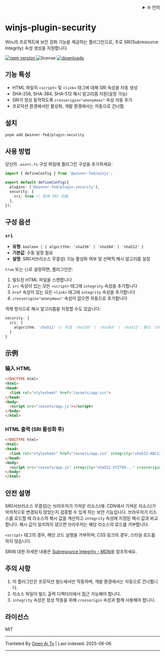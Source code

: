 
<div align="right">
  <details>
    <summary >🌐 언어</summary>
    <div>
      <div align="center">
        <a href="https://openaitx.github.io/view.html?user=winjs-dev&project=winjs-plugin-security&lang=en">English</a>
        | <a href="https://openaitx.github.io/view.html?user=winjs-dev&project=winjs-plugin-security&lang=zh-CN">简体中文</a>
        | <a href="https://openaitx.github.io/view.html?user=winjs-dev&project=winjs-plugin-security&lang=zh-TW">繁體中文</a>
        | <a href="https://openaitx.github.io/view.html?user=winjs-dev&project=winjs-plugin-security&lang=ja">日本語</a>
        | <a href="https://openaitx.github.io/view.html?user=winjs-dev&project=winjs-plugin-security&lang=ko">한국어</a>
        | <a href="https://openaitx.github.io/view.html?user=winjs-dev&project=winjs-plugin-security&lang=hi">हिन्दी</a>
        | <a href="https://openaitx.github.io/view.html?user=winjs-dev&project=winjs-plugin-security&lang=th">ไทย</a>
        | <a href="https://openaitx.github.io/view.html?user=winjs-dev&project=winjs-plugin-security&lang=fr">Français</a>
        | <a href="https://openaitx.github.io/view.html?user=winjs-dev&project=winjs-plugin-security&lang=de">Deutsch</a>
        | <a href="https://openaitx.github.io/view.html?user=winjs-dev&project=winjs-plugin-security&lang=es">Español</a>
        | <a href="https://openaitx.github.io/view.html?user=winjs-dev&project=winjs-plugin-security&lang=it">Italiano</a>
        | <a href="https://openaitx.github.io/view.html?user=winjs-dev&project=winjs-plugin-security&lang=ru">Русский</a>
        | <a href="https://openaitx.github.io/view.html?user=winjs-dev&project=winjs-plugin-security&lang=pt">Português</a>
        | <a href="https://openaitx.github.io/view.html?user=winjs-dev&project=winjs-plugin-security&lang=nl">Nederlands</a>
        | <a href="https://openaitx.github.io/view.html?user=winjs-dev&project=winjs-plugin-security&lang=pl">Polski</a>
        | <a href="https://openaitx.github.io/view.html?user=winjs-dev&project=winjs-plugin-security&lang=ar">العربية</a>
        | <a href="https://openaitx.github.io/view.html?user=winjs-dev&project=winjs-plugin-security&lang=fa">فارسی</a>
        | <a href="https://openaitx.github.io/view.html?user=winjs-dev&project=winjs-plugin-security&lang=tr">Türkçe</a>
        | <a href="https://openaitx.github.io/view.html?user=winjs-dev&project=winjs-plugin-security&lang=vi">Tiếng Việt</a>
        | <a href="https://openaitx.github.io/view.html?user=winjs-dev&project=winjs-plugin-security&lang=id">Bahasa Indonesia</a>
      </div>
    </div>
  </details>
</div>

# winjs-plugin-security

WinJS 프로젝트에 보안 강화 기능을 제공하는 플러그인으로, 주로 SRI(Subresource Integrity) 속성 생성을 지원합니다.

<p>
  <a href="https://npmjs.com/package/@winner-fed/plugin-security">
   <img src="https://img.shields.io/npm/v/@winner-fed/plugin-security?style=flat-square&colorA=564341&colorB=EDED91" alt="npm version" />
  </a>
  <img src="https://img.shields.io/badge/License-MIT-blue.svg?style=flat-square&colorA=564341&colorB=EDED91" alt="license" />
  <a href="https://npmcharts.com/compare/@winner-fed/plugin-security?minimal=true"><img src="https://img.shields.io/npm/dm/@winner-fed/plugin-security.svg?style=flat-square&colorA=564341&colorB=EDED91" alt="downloads" /></a>
</p>

## 기능 특성

- HTML 파일의 `<script>` 및 `<link>` 태그에 대해 SRI 속성을 자동 생성
- SHA-256, SHA-384, SHA-512 해시 알고리즘 지원(설정 가능)
- SRI가 정상 동작하도록 `crossorigin="anonymous"` 속성 자동 추가
- 프로덕션 환경에서만 활성화, 개발 환경에서는 자동으로 건너뜀

## 설치

```bash
pnpm add @winner-fed/plugin-security
```
## 사용 방법

당신의 `.winrc.ts` 구성 파일에 플러그인 구성을 추가하세요:


```typescript
import { defineConfig } from '@winner-fed/winjs';

export default defineConfig({
  plugins: ['@winner-fed/plugin-security'],
  security: {
    sri: true // 启用 SRI 功能
  },
});
```
## 구성 옵션

### `sri`

- **유형**: `boolean | { algorithm: 'sha256' | 'sha384' | 'sha512' }`
- **기본값**: 수동 설정 필요
- **설명**: SRI(서브리소스 무결성) 기능 활성화 여부 및 선택적 해시 알고리즘 설정

`true` 또는 `{}`로 설정하면, 플러그인은:

1. 빌드된 HTML 파일을 스캔합니다
2. `src` 속성이 있는 모든 `<script>` 태그에 `integrity` 속성을 추가합니다
3. `href` 속성이 있는 모든 `<link>` 태그에 `integrity` 속성을 추가합니다
4. `crossorigin="anonymous"` 속성이 없으면 자동으로 추가합니다

객체 방식으로 해시 알고리즘을 지정할 수도 있습니다:


```typescript
security: {
  sri: {
    algorithm: 'sha512' // 可选 'sha256' | 'sha384' | 'sha512'，默认 'sha512'
  }
}
```

## 示例

### 输入 HTML

```html
<!DOCTYPE html>
<html>
<head>
  <link rel="stylesheet" href="/assets/app.css">
</head>
<body>
  <script src="/assets/app.js"></script>
</body>
</html>
```
### HTML 출력 (SRI 활성화 후)


```html
<!DOCTYPE html>
<html>
<head>
  <link rel="stylesheet" href="/assets/app.css" integrity="sha512-ABC123..." crossorigin="anonymous">
</head>
<body>
  <script src="/assets/app.js" integrity="sha512-XYZ789..." crossorigin="anonymous"></script>
</body>
</html>
```
## 안전 설명

SRI(서브리소스 무결성)는 브라우저가 가져온 리소스(예: CDN에서 가져온 리소스)가 악의적으로 변경되지 않았는지 검증할 수 있게 하는 보안 기능입니다. 브라우저가 리소스를 로드할 때 리소스의 해시 값을 계산하고 `integrity` 속성에 지정된 해시 값과 비교합니다. 해시 값이 일치하지 않으면 브라우저는 해당 리소스의 로드를 거부합니다.

`<script>` 태그의 경우, 해당 코드 실행을 거부하며; CSS 링크의 경우, 스타일 로드를 하지 않습니다.

SRI에 대한 자세한 내용은 [Subresource Integrity - MDN](https://developer.mozilla.org/zh-CN/docs/Web/Security/Subresource_Integrity)을 참조하세요.

## 주의 사항

1. 이 플러그인은 프로덕션 빌드에서만 작동하며, 개발 환경에서는 자동으로 건너뜁니다.
2. 리소스 파일이 빌드 출력 디렉터리에서 접근 가능해야 합니다.
3. `integrity` 속성은 정상 작동을 위해 `crossorigin` 속성과 함께 사용해야 합니다.

## 라이선스

MIT




---

Tranlated By [Open Ai Tx](https://github.com/OpenAiTx/OpenAiTx) | Last indexed: 2025-08-06

---